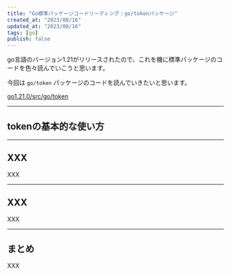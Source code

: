 ```yaml
---
title: "Go標準パッケージコードリーディング：go/tokenパッケージ"
created_at: "2023/08/16"
updated_at: "2023/08/16"
tags: [go]
publish: false
---
```


go言語のバージョン1.21がリリースされたので、これを機に標準パッケージのコードを色々読んでいこうと思います。

今回は `go/token` パッケージのコードを読んでいきたいと思います。

[go1.21.0/src/go/token](https://github.com/golang/go/tree/go1.21.0/src/go/token)

---

## tokenの基本的な使い方

---

## XXX

XXX

---

## XXX

XXX

---

## まとめ

XXX
